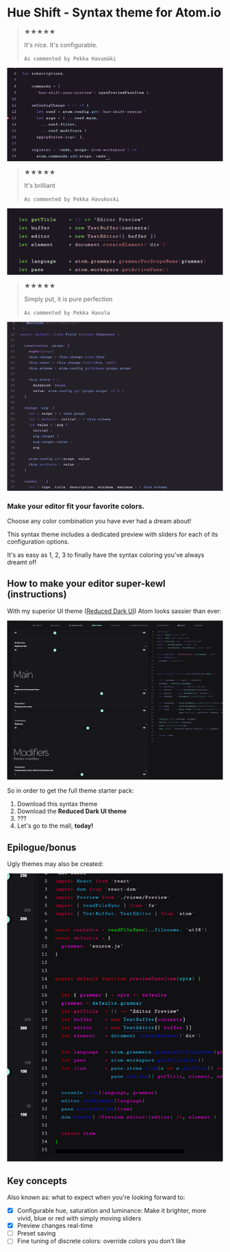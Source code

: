 # Hue Shift - Syntax theme for Atom.io

> ★★★★★
>
> It's nice. It's configurable.
>
> ```As commented by Pekka Havumäki```


![Close-up](./assets/closeup-wide.png)

> ★★★★★
>
> It's brilliant
>
> ```As commented by Pekka Havukoski```

![Grasshopper](./assets/grasshopper.png)

> ★★★★★
>
> Simply put, it is pure perfection
>
> ```As commented by Pekka Havula```

![With defaultish config](./assets/blue.png)


### Make your editor fit your favorite colors.

Choose any color combination you have ever had a
dream about!

This syntax theme includes a dedicated preview
with sliders for each of its configuration options.

It's as easy as 1, 2, 3 to finally have the
syntax coloring you've always dreamt of!


## How to make your editor super-kewl (instructions)

With my superior UI theme ([Reduced Dark UI](http://atom.io/themes/reduced-dark-ui))
Atom looks sassier than ever:

![parade](./assets/parade.png)

So in order to get the full theme starter pack:

 1. Download this syntax theme
 2. Download the __Reduced Dark UI theme__
 3. ???
 4. Let's go to the mall, **today!**

## Epilogue/bonus

Ugly themes may also be created:

![Ugly themes may also be created](./assets/fugly.png)


## Key concepts

Also known as: what to expect when you're looking forward to:

- [x] Configurable hue, saturation and luminance: Make it brighter, more vivid, blue or red with simply moving sliders
- [x] Preview changes real-time
- [ ] Preset saving
- [ ] Fine tuning of discrete colors: override colors you don't like
